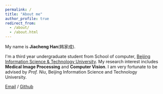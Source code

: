 ```yaml
---
permalink: /
title: "About me"
author_profile: true
redirect_from: 
  - /about/
  - /about.html
---
```

My name is **Jiacheng Han**(韩家成).

I'm a third year undergraduate student from School of computer, [Beijing Information Science & Technology University](https://www.bistu.edu.cn/). My research interest includes **Medical Image Processing** and **Computer Vision**. I am very fortunate to be advised by *Prof. Niu*, Beijing Information Science and Technology University.

[Email](hanjiacheng@bistu.edu.cn) / [Github](https://github.com/Jiacheng-Han) 
